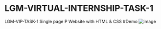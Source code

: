 # LGM-VIRTUAL-INTERNSHIP-TASK-1
LGM-VIP-TASK-1
Single page P Website with HTML & CSS
#Demo 
![image](https://user-images.githubusercontent.com/72214531/141265670-682d7790-bc5e-4b86-8bab-7eda23df7fa6.png)
